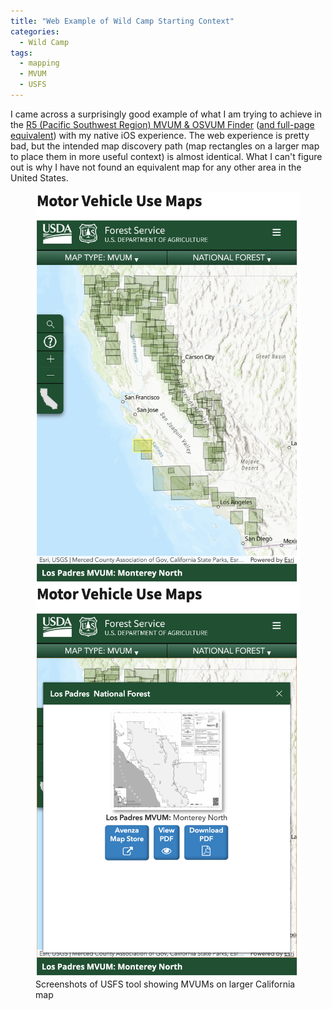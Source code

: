 ```yaml
---
title: "Web Example of Wild Camp Starting Context"
categories:
  - Wild Camp
tags:
  - mapping
  - MVUM
  - USFS
---
```


I came across a surprisingly good example of what I am trying to achieve in the [R5 (Pacific Southwest Region) MVUM & OSVUM Finder](https://www.fs.usda.gov/detail/cleveland/maps-pubs/?cid=fseprd639835) ([and full-page equivalent](https://www.fs.usda.gov/Internet/FSE_DOCUMENTS/fseprd614063.html)) with my native iOS experience. The web experience is pretty bad, but the intended map discovery path (map rectangles on a larger map to place them in more useful context) is almost identical. What I can't figure out is why I have not found an equivalent map for any other area in the United States.

<figure class="half">
    <a href="/assets/blog/2022-04-04-web-example-mvum-collection/screenshot-all-california.png"><img src="/assets/blog/2022-04-04-web-example-mvum-collection/screenshot-all-california.png"></a>
    <a href="/assets/blog/2022-04-04-web-example-mvum-collection/screenshot-selected-map.png"><img src="/assets/blog/2022-04-04-web-example-mvum-collection/screenshot-selected-map.png"></a>
    <figcaption>Screenshots of USFS tool showing MVUMs on larger California map</figcaption>
</figure>